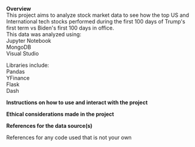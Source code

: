 **Overview**   
This project aims to analyze stock market data to see how the top US and International tech stocks performed during the first 100 days of Trump's first term vs Biden's first 100 days in office.  
This data was analyzed using:  
Jupyter Notebook  
MongoDB  
Visual Studio  

Libraries include:  
Pandas  
YFinance  
Flask  
Dash


**Instructions on how to use and interact with the project**  

**Ethical considerations made in the project**

**References for the data source(s)**  

References for any code used that is not your own
